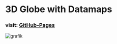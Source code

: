 # 3D Globe with Datamaps

### visit: [GitHub-Pages](https://odysseyofcoding.github.io/DataMaps3DPublic/)

![grafik](https://github.com/odysseyofcoding/DataMaps3DPublic/assets/74965926/01cb5fe8-296e-4413-8332-4fcd7ef50f14)
